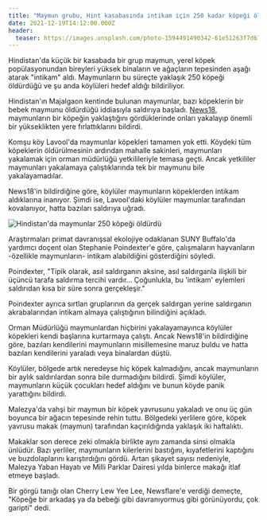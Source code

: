 ```yaml
---
title: "Maymun grubu, Hint kasabasında intikam için 250 kadar köpeği öldürdü!"
date: 2021-12-19T14:12:00.000Z
header:
  teaser: https://images.unsplash.com/photo-1594491490342-61e51263f7d6?ixlib=rb-1.2.1&ixid=MnwxMjA3fDB8MHxwaG90by1wYWdlfHx8fGVufDB8fHx8&auto=format&fit=crop&w=1470&q=80
---
```

Hindistan'da küçük bir kasabada bir grup maymun, yerel köpek popülasyonundan bireyleri yüksek binaların ve ağaçların tepesinden aşağı atarak "intikam" aldı. Maymunların bu süreçte yaklaşık 250 köpeği öldürdüğü ve şu anda köylüleri hedef aldığı bildiriliyor.

Hindistan'ın Majalgaon kentinde bulunan maymunlar, bazı köpeklerin bir bebek maymunu öldürdüğü iddiasıyla saldırıya başladı. [News18](https://www.news18.com/news/india/revenge-of-the-apes-monkeys-in-mahas-beed-on-a-murderous-rampage-after-dogs-kill-one-of-their-infants-4565003.html), maymunların bir köpeğin yaklaştığını gördüklerinde onları yakalayıp önemli bir yükseklikten yere fırlattıklarını bildirdi.

Komşu köy Lavool'da maymunlar köpekleri tamamen yok etti. Köydeki tüm köpeklerin öldürülmesinin ardından mahalle sakinleri, maymunları yakalamak için orman müdürlüğü yetkilileriyle temasa geçti. Ancak yetkililer maymunları yakalamaya çalıştıklarında tek bir maymunu bile yakalayamadılar.

News18'in bildirdiğine göre, köylüler maymunların köpeklerden intikam aldıklarına inanıyor. Şimdi ise, Lavool'daki köylüler maymunlar tarafından kovalanıyor, hatta bazıları saldırıya uğradı.

![Hindistan'da maymunlar 250 köpeği öldürdü](https://i.dailymail.co.uk/1s/2021/12/17/14/51918883-10320853-Enraged_monkeys_have_killed_250_dogs_in_an_Indian_district_by_dr-m-2_1639750988617.jpg)

Araştırmaları primat davranışsal ekolojiye odaklanan SUNY Buffalo'da yardımcı doçent olan Stephanie Poindexter'e göre, çalışmaların hayvanların -özellikle maymunların- intikam alabildiğini gösterdiğini söyledi.

Poindexter, "Tipik olarak, asıl saldırganın aksine, asıl saldırganla ilişkili bir üçüncü tarafa saldırma tercihi vardır... Çoğunlukla, bu 'intikam' eylemleri saldırıdan kısa bir süre sonra gerçekleşir."

Poindexter ayrıca sırtlan gruplarının da gerçek saldırgan yerine saldırganın akrabalarından intikam almaya çalıştığının bilindiğini açıkladı.

Orman Müdürlüğü maymunlardan hiçbirini yakalayamayınca köylüler köpekleri kendi başlarına kurtarmaya çalıştı. Ancak News18'in bildirdiğine göre, bazıları kendilerini maymunların misillemesine maruz buldu ve hatta bazıları kendilerini yaraladı veya binalardan düştü.

Köylüler, bölgede artık neredeyse hiç köpek kalmadığını, ancak maymunların bir aylık saldırılardan sonra bile durmadığını bildirdi. Şimdi köylüler, maymunların küçük çocukları hedef aldığını ve bunun köyde panik yarattığını bildirdi.

Malezya'da vahşi bir maymun bir köpek yavrusunu yakaladı ve onu üç gün boyunca bir ağacın tepesinde rehin tuttu. Bölgedeki yerlilere göre, köpek yavrusu makak (maymun) tarafından kaçırıldığında yaklaşık iki haftalıktı.

Makaklar son derece zeki olmakla birlikte aynı zamanda sinsi olmakla ünlüdür. Bazı yerliler, maymunların kilerlerini bastığını, kıyafetlerini kaptığını ve buzdolaplarını karıştırdığını gördü. Artan şikayet sayısı nedeniyle, Malezya Yaban Hayatı ve Milli Parklar Dairesi yılda binlerce makağı itlaf etmeye başladı.

Bir görgü tanığı olan Cherry Lew Yee Lee, Newsflare'e verdiği demeçte, "Köpeğe bir arkadaş ya da bebeği gibi davranıyormuş gibi görünüyordu, çok garipti" dedi.
